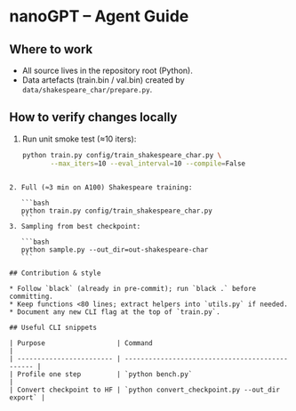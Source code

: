 # nanoGPT – Agent Guide

## Where to work
* All source lives in the repository root (Python).
* Data artefacts (train.bin / val.bin) created by `data/shakespeare_char/prepare.py`.

## How to verify changes locally
1. Run unit smoke test (≈10 iters):
   ```bash
   python train.py config/train_shakespeare_char.py \
          --max_iters=10 --eval_interval=10 --compile=False
````

2. Full (≈3 min on A100) Shakespeare training:

   ```bash
   python train.py config/train_shakespeare_char.py
   ```
3. Sampling from best checkpoint:

   ```bash
   python sample.py --out_dir=out-shakespeare-char
   ```

## Contribution & style

* Follow `black` (already in pre‑commit); run `black .` before committing.
* Keep functions <80 lines; extract helpers into `utils.py` if needed.
* Document any new CLI flag at the top of `train.py`.

## Useful CLI snippets

| Purpose                  | Command                                         |
| ------------------------ | ----------------------------------------------- |
| Profile one step         | `python bench.py`                               |
| Convert checkpoint to HF | `python convert_checkpoint.py --out_dir export` |
